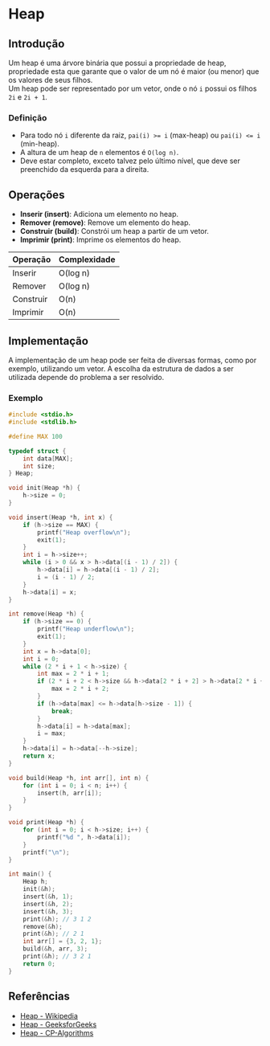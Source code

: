 # Heap

## Introdução

Um heap é uma árvore binária que possui a propriedade de heap, propriedade esta que garante que o valor de um nó é maior (ou menor) que os valores de seus filhos.  
Um heap pode ser representado por um vetor, onde o nó `i` possui os filhos `2i` e `2i + 1`.

### Definição

- Para todo nó `i` diferente da raiz, `pai(i) >= i` (max-heap) ou `pai(i) <= i` (min-heap).
- A altura de um heap de `n` elementos é `O(log n)`.
- Deve estar completo, exceto talvez pelo último nível, que deve ser preenchido da esquerda para a direita.

## Operações

- **Inserir (insert)**: Adiciona um elemento no heap.
- **Remover (remove)**: Remove um elemento do heap.
- **Construir (build)**: Constrói um heap a partir de um vetor.
- **Imprimir (print)**: Imprime os elementos do heap.

| Operação  | Complexidade |
| --------- | ------------ |
| Inserir   | O(log n)     |
| Remover   | O(log n)     |
| Construir | O(n)         |
| Imprimir  | O(n)         |

## Implementação

A implementação de um heap pode ser feita de diversas formas, como por exemplo, utilizando um vetor. A escolha da estrutura de dados a ser utilizada depende do problema a ser resolvido.

### Exemplo

```c
#include <stdio.h>
#include <stdlib.h>

#define MAX 100

typedef struct {
    int data[MAX];
    int size;
} Heap;

void init(Heap *h) {
    h->size = 0;
}

void insert(Heap *h, int x) {
    if (h->size == MAX) {
        printf("Heap overflow\n");
        exit(1);
    }
    int i = h->size++;
    while (i > 0 && x > h->data[(i - 1) / 2]) {
        h->data[i] = h->data[(i - 1) / 2];
        i = (i - 1) / 2;
    }
    h->data[i] = x;
}

int remove(Heap *h) {
    if (h->size == 0) {
        printf("Heap underflow\n");
        exit(1);
    }
    int x = h->data[0];
    int i = 0;
    while (2 * i + 1 < h->size) {
        int max = 2 * i + 1;
        if (2 * i + 2 < h->size && h->data[2 * i + 2] > h->data[2 * i + 1]) {
            max = 2 * i + 2;
        }
        if (h->data[max] <= h->data[h->size - 1]) {
            break;
        }
        h->data[i] = h->data[max];
        i = max;
    }
    h->data[i] = h->data[--h->size];
    return x;
}

void build(Heap *h, int arr[], int n) {
    for (int i = 0; i < n; i++) {
        insert(h, arr[i]);
    }
}

void print(Heap *h) {
    for (int i = 0; i < h->size; i++) {
        printf("%d ", h->data[i]);
    }
    printf("\n");
}

int main() {
    Heap h;
    init(&h);
    insert(&h, 1);
    insert(&h, 2);
    insert(&h, 3);
    print(&h); // 3 1 2
    remove(&h);
    print(&h); // 2 1
    int arr[] = {3, 2, 1};
    build(&h, arr, 3);
    print(&h); // 3 2 1
    return 0;
}
```

## Referências

- [Heap - Wikipedia](<https://en.wikipedia.org/wiki/Heap_(data_structure)>)
- [Heap - GeeksforGeeks](https://www.geeksforgeeks.org/heap-data-structure/)
- [Heap - CP-Algorithms](https://cp-algorithms.com/data_structures/heap.html)
